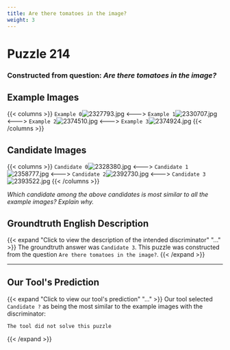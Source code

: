```yaml
---
title: Are there tomatoes in the image?
weight: 3
---
```


# Puzzle 214
### Constructed from question: _Are there tomatoes in the image?_


## Example Images
{{< columns >}}
`Example 0`![2327793.jpg](/gqa_images/2327793.jpg)
<--->
`Example 1`![2330707.jpg](/gqa_images/2330707.jpg)
<--->
`Example 2`![2374510.jpg](/gqa_images/2374510.jpg)
<--->
`Example 3`![2374924.jpg](/gqa_images/2374924.jpg)
{{< /columns >}}

## Candidate Images
{{< columns >}}
`Candidate 0`![2328380.jpg](/gqa_images/2328380.jpg)
<--->
`Candidate 1`![2358777.jpg](/gqa_images/2358777.jpg)
<--->
`Candidate 2`![2392730.jpg](/gqa_images/2392730.jpg)
<--->
`Candidate 3`![2393522.jpg](/gqa_images/2393522.jpg)
{{< /columns >}}

*Which candidate among the above candidates is most similar to all the example images? Explain why.*

## Groundtruth English Description

{{< expand "Click to view the description of the intended discriminator" "..." >}}
The groundtruth answer was `Candidate 3`. This puzzle was constructed from the question `Are there tomatoes in the image?`.
{{< /expand >}}

---

## Our Tool's Prediction

{{< expand "Click to view our tool's prediction" "..." >}}
Our tool selected `Candidate ?` as being the most similar to the example images with the discriminator:
```plaintext
The tool did not solve this puzzle
```
{{< /expand >}}
